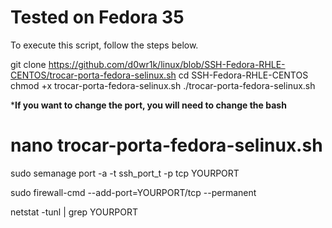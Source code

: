 # Tested on Fedora 35


To execute this script, follow the steps below.


git clone https://github.com/d0wr1k/linux/blob/SSH-Fedora-RHLE-CENTOS/trocar-porta-fedora-selinux.sh
cd SSH-Fedora-RHLE-CENTOS
chmod +x trocar-porta-fedora-selinux.sh
./trocar-porta-fedora-selinux.sh

*****If you want to change the port, you will need to change the bash****

# nano trocar-porta-fedora-selinux.sh

sudo semanage port -a -t ssh_port_t -p tcp YOURPORT

sudo firewall-cmd --add-port=YOURPORT/tcp --permanent

netstat -tunl | grep YOURPORT

